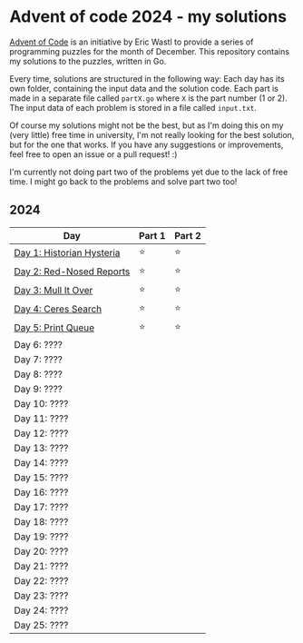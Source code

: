 # Advent of code 2024 - my solutions
[Advent of Code](https://adventofcode.com/) is an initiative by Eric Wastl to provide a series of programming puzzles for the month of December. This repository contains my solutions to the puzzles, written in Go.

Every time, solutions are structured in the following way: Each day has its own folder, containing the input data and the solution code. Each part is made in a separate file called `partX.go` where `X` is the part number (1 or 2). The input data of each problem is stored in a file called `input.txt`.

Of course my solutions might not be the best, but as I'm doing this on my (very little) free time in university, I'm not really looking for the best solution, but for the one that works. If you have any suggestions or improvements, feel free to open an issue or a pull request! :)

I'm currently not doing part two of the problems yet due to the lack of free time. I might go back to the problems and solve part two too!

## 2024
| Day                                   | Part 1 | Part 2 |
|---------------------------------------|--------|--------|
| [Day 1: Historian Hysteria](day01)   | ⭐     | ⭐     |
| [Day 2: Red-Nosed Reports](day02)    | ⭐     | ⭐     |
| [Day 3: Mull It Over](day03)       | ⭐     | ⭐     |
| [Day 4: Ceres Search](day04)        | ⭐     | ⭐     |
| [Day 5: Print Queue](day05)         | ⭐     | ⭐     |
| Day 6: ????                           |        |        |
| Day 7: ????                           |        |        |
| Day 8: ????                           |        |        |
| Day 9: ????                           |        |        |
| Day 10: ????                          |        |        |
| Day 11: ????                          |        |        |
| Day 12: ????                          |        |        |
| Day 13: ????                          |        |        |
| Day 14: ????                          |        |        |
| Day 15: ????                          |        |        |
| Day 16: ????                          |        |        |
| Day 17: ????                          |        |        |
| Day 18: ????                          |        |        |
| Day 19: ????                          |        |        |
| Day 20: ????                          |        |        |
| Day 21: ????                          |        |        |
| Day 22: ????                          |        |        |
| Day 23: ????                          |        |        |
| Day 24: ????                          |        |        |
| Day 25: ????                          |        |        |